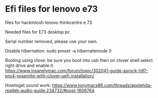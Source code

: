 # Efi files for lenovo e73
 files for hackintosh lenovo thinkcentre e 73

Needed files for E73 desktop pc

Serial number removed, please use your own.

Disable hibernation:
sudo pmset -a hibernatemode 0


Booting using clove:
be sure you boot into usb then on clover shell select right drive and enable it.
https://www.insanelymac.com/forum/topic/302041-guide-asrock-h97-pro4-yosemite-with-clover-uefi-installation/

Howtoget sound work:
https://www.tonymacx86.com/threads/applehda-realtek-audio-guide.234732/#post-1606764
